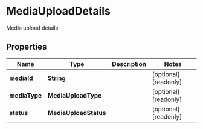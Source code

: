 

# MediaUploadDetails

Media upload details

## Properties

Name | Type | Description | Notes
------------ | ------------- | ------------- | -------------
**mediaId** | **String** |  |  [optional] [readonly]
**mediaType** | **MediaUploadType** |  |  [optional] [readonly]
**status** | **MediaUploadStatus** |  |  [optional] [readonly]



